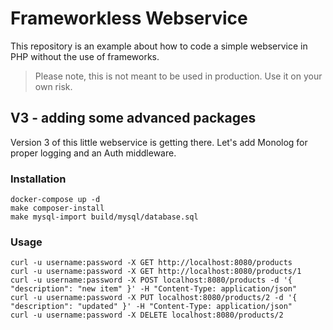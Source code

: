 # Frameworkless Webservice

This repository is an example about how to code a simple webservice in PHP without the use of frameworks. 

> Please note, this is not meant to be used in production. Use it on your own risk.

## V3 - adding some advanced packages

Version 3 of this little webservice is getting there. Let's add Monolog for proper logging and an Auth middleware.

### Installation

```
docker-compose up -d
make composer-install
make mysql-import build/mysql/database.sql
```

### Usage 
```
curl -u username:password -X GET http://localhost:8080/products 
curl -u username:password -X GET http://localhost:8080/products/1
curl -u username:password -X POST localhost:8080/products -d '{ "description": "new item" }' -H "Content-Type: application/json"
curl -u username:password -X PUT localhost:8080/products/2 -d '{ "description": "updated" }' -H "Content-Type: application/json"
curl -u username:password -X DELETE localhost:8080/products/2
```